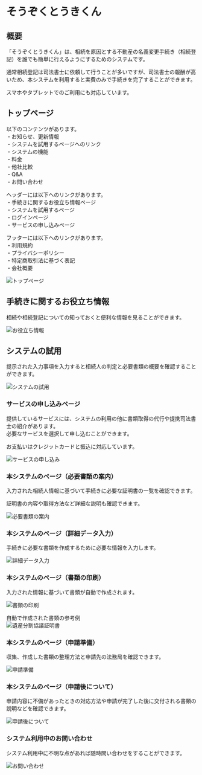 # そうぞくとうきくん

## 概要

「そうぞくとうきくん」は、相続を原因とする不動産の名義変更手続き（相続登記）を誰でも簡単に行えるようにするためのシステムです。

通常相続登記は司法書士に依頼して行うことが多いですが、司法書士の報酬が高いため、本システムを利用すると実費のみで手続きを完了することができます。

スマホやタブレットでのご利用にも対応しています。

## トップページ
以下のコンテンツがあります。  
・お知らせ、更新情報  
・システムを試用するページへのリンク  
・システムの機能  
・料金  
・他社比較  
・Q&A  
・お問い合わせ  

ヘッダーには以下へのリンクがあります。  
・手続きに関するお役立ち情報ページ  
・システムを試用するページ  
・ログインページ  
・サービスの申し込みページ  

フッターには以下へのリンクがあります。  
・利用規約  
・プライバシーポリシー  
・特定商取引法に基づく表記  
・会社概要  

![トップページ](./toukiAi/static/toukiApp/img/top_page.png)



## 手続きに関するお役立ち情報
相続や相続登記についての知っておくと便利な情報を見ることができます。

![お役立ち情報](./toukiAi/static/toukiApp/img/useful_info.png)


## システムの試用
提示された入力事項を入力すると相続人の判定と必要書類の概要を確認することができます。

![システムの試用](./toukiAi/static/toukiApp/img/step_one_trial.png)


### サービスの申し込みページ
提供しているサービスには、システムの利用の他に書類取得の代行や提携司法書士の紹介があります。  
必要なサービスを選択して申し込むことができます。

お支払いはクレジットカードと振込に対応しています。

![サービスの申し込み](./toukiAi/static/toukiApp/img/service_application.png)


### 本システムのページ（必要書類の案内）
入力された相続人情報に基づいて手続きに必要な証明書の一覧を確認できます。

証明書の内容や取得方法など詳細な説明も確認できます。

![必要書類の案内](./toukiAi/static/toukiApp/img/step_two.png)


### 本システムのページ（詳細データ入力）
手続きに必要な書類を作成するために必要な情報を入力します。

![詳細データ入力](./toukiAi/static/toukiApp/img/step_three.png)


### 本システムのページ（書類の印刷）
入力された情報に基づいて書類が自動で作成されます。  

![書類の印刷](./toukiAi/static/toukiApp/img/step_four.png)

自動で作成された書類の参考例  
![遺産分割協議証明書](./toukiAi/static/toukiApp/img/step_four_division.png)


### 本システムのページ（申請準備）
収集、作成した書類の整理方法と申請先の法務局を確認できます。

![申請準備](./toukiAi/static/toukiApp/img/step_five.png)


### 本システムのページ（申請後について）
申請内容に不備があったときの対応方法や申請が完了した後に交付される書類の説明などを確認できます。

![申請後について](./toukiAi/static/toukiApp/img/step_six.png)


### システム利用中のお問い合わせ
システム利用中に不明な点があれば随時問い合わせをすることができます。

![お問い合わせ](./toukiAi/static/toukiApp/img/step_inquiry.png)

